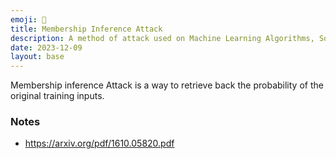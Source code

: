 ```yaml
---
emoji: 👀
title: Membership Inference Attack
description: A method of attack used on Machine Learning Algorithms, So that we are able to derive the input provided to the models
date: 2023-12-09
layout: base
---
```


Membership inference Attack is a way to retrieve back the probability of the original training inputs.


### Notes

- https://arxiv.org/pdf/1610.05820.pdf